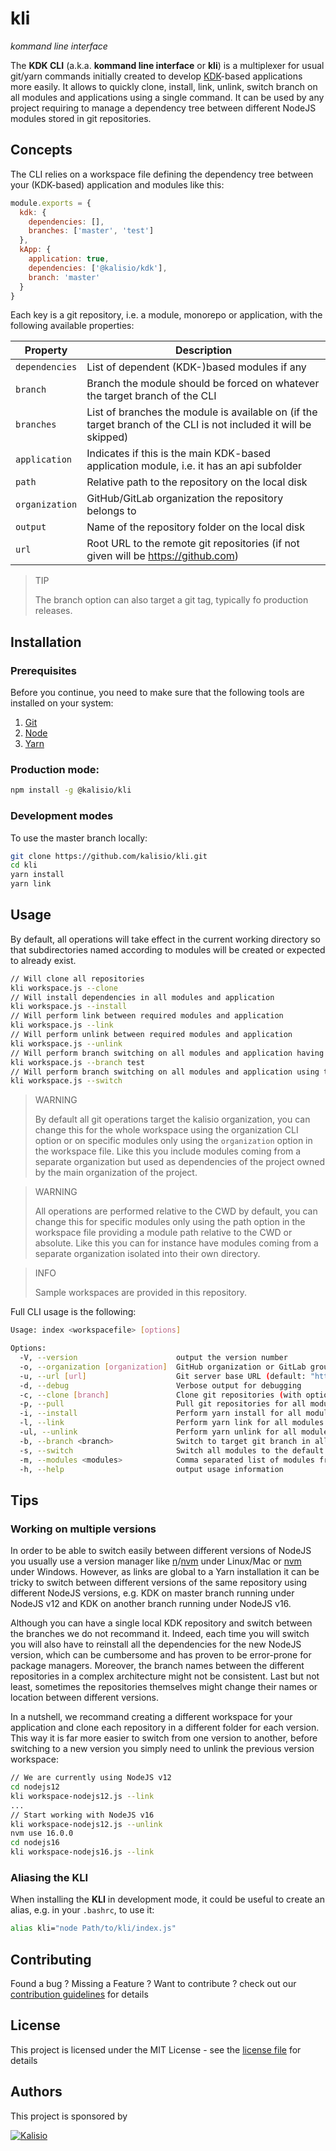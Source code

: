 # kli

_kommand line interface_

The **KDK CLI** (a.k.a. **kommand line interface** or **kli**) is a multiplexer for usual git/yarn commands initially created to develop [KDK](https://github.com/kalisio/kdk)-based applications more easily. It allows to quickly clone, install, link, unlink, switch branch on all modules and applications using a single command. It can be used by any project requiring to manage a dependency tree between different NodeJS modules stored in git repositories.

## Concepts

The CLI relies on a workspace file defining the dependency tree between your (KDK-based) application and modules like this:

```js
module.exports = {
  kdk: {
    dependencies: [],
    branches: ['master', 'test']
  },
  kApp: {
    application: true,
    dependencies: ['@kalisio/kdk'],
    branch: 'master'
  }
}
```

Each key is a git repository, i.e. a module, monorepo or application, with the following available properties:

| Property | Description |
|---|---|
| `dependencies` | List of dependent (KDK-)based modules if any
| `branch` | Branch the module should be forced on whatever the target branch of the CLI
| `branches` | List of branches the module is available on (if the target branch of the CLI is not included it will be skipped)
| `application` | Indicates if this is the main KDK-based application module, i.e. it has an api subfolder
| `path` | Relative path to the repository on the local disk
| `organization` | GitHub/GitLab organization the repository belongs to
| `output` | Name of the repository folder on the local disk
| `url` | Root URL to the remote git repositories (if not given will be https://github.com)

> TIP
> 
> The branch option can also target a git tag, typically fo production releases.

## Installation

### Prerequisites

Before you continue, you need to make sure that the following tools are installed on your system:

1. [Git](https://git-scm.com/book/en/v2/Getting-Started-Installing-Git)
2. [Node](https://nodejs.org/en/download)
3. [Yarn](https://classic.yarnpkg.com/lang/en/docs/install/#debian-stable)
 
### Production mode:

```bash
npm install -g @kalisio/kli
```

### Development modes

To use the master branch locally:

```bash
git clone https://github.com/kalisio/kli.git
cd kli
yarn install
yarn link
```

## Usage 

By default, all operations will take effect in the current working directory so that subdirectories named according to modules will be created or expected to already exist.

```bash
// Will clone all repositories
kli workspace.js --clone
// Will install dependencies in all modules and application
kli workspace.js --install
// Will perform link between required modules and application
kli workspace.js --link
// Will perform unlink between required modules and application
kli workspace.js --unlink
// Will perform branch switching on all modules and application having the given target branch
kli workspace.js --branch test
// Will perform branch switching on all modules and application using the specified branch in workspace
kli workspace.js --switch
```

> WARNING
>
> By default all git operations target the kalisio organization, you can change this for the whole workspace using the organization CLI option or on specific modules only using the `organization` option in the workspace file. Like this you include modules coming from a separate organization but used as dependencies of the project owned by the main organization of the project.

> WARNING
> 
> All operations are performed relative to the CWD by default, you can change this for specific modules only using the path option in the workspace file providing a module path relative to the CWD or absolute. Like this you can for instance have modules coming from a separate organization isolated into their own directory.

> INFO
>
> Sample workspaces are provided in this repository.

Full CLI usage is the following:

```bash
Usage: index <workspacefile> [options]

Options:
  -V, --version                      output the version number
  -o, --organization [organization]  GitHub organization or GitLab group owing the project (default: "kalisio")
  -u, --url [url]                    Git server base URL (default: "https://github.com")
  -d, --debug                        Verbose output for debugging
  -c, --clone [branch]               Clone git repositories (with optional target branch) for all modules
  -p, --pull                         Pull git repositories for all modules
  -i, --install                      Perform yarn install for all modules
  -l, --link                         Perform yarn link for all modules
  -ul, --unlink                      Perform yarn unlink for all modules
  -b, --branch <branch>              Switch to target git branch in all modules where it does exist
  -s, --switch                       Switch all modules to the default git branch specified in workspace (if any)
  -m, --modules <modules>            Comma separated list of modules from the workspace to apply command on
  -h, --help                         output usage information
```

## Tips

### Working on multiple versions

In order to be able to switch easily between different versions of NodeJS you usually use a version manager like [n](https://github.com/tj/n)/[nvm](https://github.com/creationix/nvm) under Linux/Mac or [nvm](https://github.com/coreybutler/nvm-windows) under Windows. However, as links are global to a Yarn installation it can be tricky to switch between different versions of the same repository using different NodeJS versions, e.g. KDK on master branch running under NodeJS v12 and KDK on another branch running under NodeJS v16.

Although you can have a single local KDK repository and switch between the branches we do not recommand it. Indeed, each time you will switch you will also have to reinstall all the dependencies for the new NodeJS version, which can be cumbersome and has proven to be error-prone for package managers. Moreover, the branch names between the different repositories in a complex architecture might not be consistent. Last but not least, sometimes the repositories themselves might change their names or location between different versions.

In a nutshell, we recommand creating a different workspace for your application and clone each repository in a different folder for each version. This way it is far more easier to switch from one version to another, before switching to a new version you simply need to unlink the previous version workspace:

```bash
// We are currently using NodeJS v12
cd nodejs12
kli workspace-nodejs12.js --link
...
// Start working with NodeJS v16
kli workspace-nodejs12.js --unlink
nvm use 16.0.0
cd nodejs16
kli workspace-nodejs16.js --link
```
### Aliasing the KLI

When installing the **KLI** in development mode, it could be useful to create an alias, e.g. in your `.bashrc`,  to use it:

```bash
alias kli="node Path/to/kli/index.js"
```

## Contributing

Found a bug ? Missing a Feature ? Want to contribute ? check out our [contribution guidelines](https://kalisio.github.io/kdk/about/roadmap.html#contributing) for details

## License

This project is licensed under the MIT License - see the [license file](./LICENSE) for details

## Authors

This project is sponsored by 

[![Kalisio](https://s3.eu-central-1.amazonaws.com/kalisioscope/kalisio/kalisio-logo-black-256x84.png)](https://kalisio.com)
